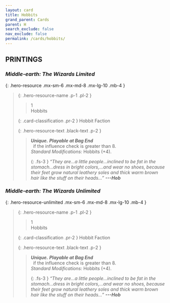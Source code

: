 ```yaml
---
layout: card
title: Hobbits
grand_parent: Cards
parent: H
search_exclude: false
nav_exclude: false
permalink: /cards/hobbits/
---
```


## PRINTINGS


### _Middle-earth: The Wizards Limited_

{: .hero-resource .mx-sm-6 .mx-md-8 .mx-lg-10 .mb-4 }
> {: .hero-resource-name .p-1 .pl-2 }
> > <div class="card-mp">1</div>
> > <div class="card-name">Hobbits</div>
>
> {: .card-classification .pr-2 }
> Hobbit Faction
>
> {: .hero-resource-text .black-text .p-2 }
> > _**Unique.**_ ***Playable at Bag End*** <br>&ensp;if the influence check is greater than 8.  <br>_Standard Modifications:_ Hobbits (+4). 
> > 
> > {: .fs-3 } 
> > _“They are...a little people...inclined to be fat in the stomach...dress in bright colors,...and wear no shoes, because their feet grow natural leathery soles and thick warm brown hair like the stuff on their heads...”_ ***---&#65279;Hob*** 
> 

### _Middle-earth: The Wizards Unlimited_

{: .hero-resource-unlimited .mx-sm-6 .mx-md-8 .mx-lg-10 .mb-4 }
> {: .hero-resource-name .p-1 .pl-2 }
> > <div class="card-mp">1</div>
> > <div class="card-name">Hobbits</div>
>
> {: .card-classification .pr-2 }
> Hobbit Faction
>
> {: .hero-resource-text .black-text .p-2 }
> > _**Unique.**_ ***Playable at Bag End*** <br>&ensp;if the influence check is greater than 8.  <br>_Standard Modifications:_ Hobbits (+4). 
> > 
> > {: .fs-3 } 
> > _“They are...a little people...inclined to be fat in the stomach...dress in bright colors,...and wear no shoes, because their feet grow natural leathery soles and thick warm brown hair like the stuff on their heads...”_ ***---&#65279;Hob*** 
> 
